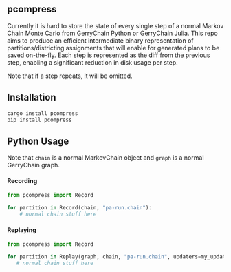 ## pcompress
Currently it is hard to store the state of every single step of a normal Markov Chain Monte Carlo from GerryChain Python or GerryChain Julia.
This repo aims to produce an efficient intermediate binary representation of partitions/districting assignments that will enable for generated plans to be saved on-the-fly.
Each step is represented as the diff from the previous step, enabling a significant reduction in disk usage per step.

Note that if a step repeats, it will be omitted.

## Installation
```bash
cargo install pcompress
pip install pcompress
```

## Python Usage
Note that `chain` is a normal MarkovChain object and `graph` is a normal GerryChain graph.

#### Recording

```python
from pcompress import Record

for partition in Record(chain, "pa-run.chain"):
    # normal chain stuff here
```

#### Replaying

```python
from pcompress import Record

for partition in Replay(graph, chain, "pa-run.chain", updaters=my_updaters):
   # normal chain stuff here
```
